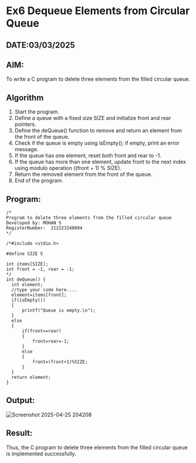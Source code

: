 # Ex6 Dequeue Elements from Circular Queue
## DATE:03/03/2025
## AIM:
To write a C program to delete three elements from the filled circular queue.

## Algorithm
1. Start the program.
2. Define a queue with a fixed size SIZE and initialize front and rear pointers.
3. Define the deQueue() function to remove and return an element from the front of the queue.
4. Check if the queue is empty using isEmpty(); if empty, print an error message.
5. If the queue has one element, reset both front and rear to -1.
6. If the queue has more than one element, update front to the next index using modulo operation ((front + 1) % SIZE).
7. Return the removed element from the front of the queue.
8. End of the program.  

## Program:
```
/*
Program to delete three elements from the filled circular queue
Developed by: MOHAN S
RegisterNumber:  212223240094
*/
```
```
/*#include <stdio.h>

#define SIZE 5

int items[SIZE];
int front = -1, rear = -1;
*/
int deQueue() {
  int element;
  //type your code here....
  element=items[front];
  if(isEmpty())
  {
      printf("Queue is empty.\n");
  }
  else
  {
      if(front==rear)
      {
          front=rear=-1;
      }
      else
      {
          front=(front+1)%SIZE;
      }
  }
  return element;
}
```

## Output:
![Screenshot 2025-04-25 204208](https://github.com/user-attachments/assets/8b54defe-a4c5-4f7c-ab21-34bbf28014a3)


## Result:
Thus, the C program to delete three elements from the filled circular queue is implemented successfully.
